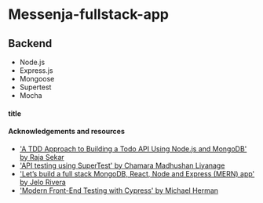 # Messenja-fullstack-app

## Backend
 - Node.js
 - Express.js
 - Mongoose
 - Supertest
 - Mocha
#### title 

#### Acknowledgements and resources
 - ['A TDD Approach to Building a Todo API Using Node.js and MongoDB' by Raja Sekar](https://semaphoreci.com/community/tutorials/a-tdd-approach-to-building-a-todo-api-using-node-js-and-mongodb)
 - ['API testing using SuperTest' by Chamara Madhushan Liyanage](https://hackernoon.com/api-testing-using-supertest-1f830ce838f1)
 - ['Let’s build a full stack MongoDB, React, Node and Express (MERN) app' by Jelo Rivera](https://medium.com/javascript-in-plain-english/full-stack-mongodb-react-node-js-express-js-in-one-simple-app-6cc8ed6de274)
 - ['Modern Front-End Testing with Cypress' by Michael Herman](https://www.cypress.io/blog/2019/02/05/modern-frontend-testing-with-cypress/#)
